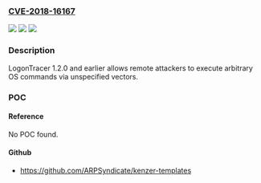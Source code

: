### [CVE-2018-16167](https://cve.mitre.org/cgi-bin/cvename.cgi?name=CVE-2018-16167)
![](https://img.shields.io/static/v1?label=Product&message=LogonTracer&color=blue)
![](https://img.shields.io/static/v1?label=Version&message=n%2Fa&color=blue)
![](https://img.shields.io/static/v1?label=Vulnerability&message=OS%20Command%20Injection&color=brighgreen)

### Description

LogonTracer 1.2.0 and earlier allows remote attackers to execute arbitrary OS commands via unspecified vectors.

### POC

#### Reference
No POC found.

#### Github
- https://github.com/ARPSyndicate/kenzer-templates

